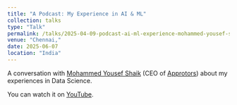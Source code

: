 ```yaml
---
title: "A Podcast: My Experience in AI & ML"
collection: talks
type: "Talk"
permalink: /talks/2025-04-09-podcast-ai-ml-experience-mohammed-yousef-shaik
venue: "Chennai,"
date: 2025-06-07
location: "India"
---
```


A conversation with [Mohammed Yousef Shaik](https://mohammedyousefshaik.com/) (CEO of [Approtors](https://approtors.com/)) about my experiences in Data Science.

You can watch it on [YouTube](https://www.youtube.com/watch?v=AjRYIFWO-c0&t=1710s).

